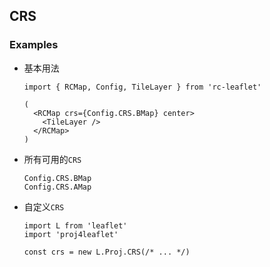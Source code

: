 ## CRS

### Examples

- 基本用法

  ```tsx
  import { RCMap, Config, TileLayer } from 'rc-leaflet'

  (
    <RCMap crs={Config.CRS.BMap} center>
      <TileLayer />
    </RCMap>
  )
  ```

- 所有可用的`CRS`

  ```tsx
  Config.CRS.BMap
  Config.CRS.AMap
  ```

- 自定义`CRS`

  ```tsx
  import L from 'leaflet'
  import 'proj4leaflet'

  const crs = new L.Proj.CRS(/* ... */)
  ```
